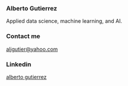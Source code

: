 <span style="display:block; color:blue; margin-top:-80px;"> </span>
[home](index.md)


### Alberto Gutierrez

Applied data science, machine learning, and AI.

### Contact me

[aljgutier@yahoo.com](mailto:aljgutier@yahoo.com)  


### Linkedin
[alberto gutierrez](https://www.linkedin.com/in/alberto-j-gutierrez)
